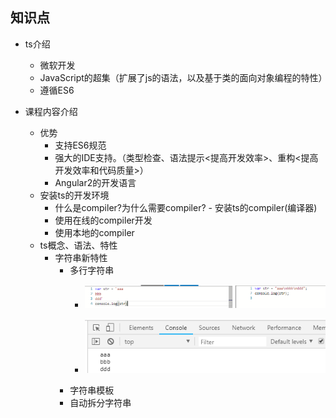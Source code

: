 ## 知识点

- ts介绍
    - 微软开发
    - JavaScript的超集（扩展了js的语法，以及基于类的面向对象编程的特性）
    - 遵循ES6

- 课程内容介绍
    - 优势
        - 支持ES6规范
        - 强大的IDE支持。（类型检查、语法提示<提高开发效率>、重构<提高开发效率和代码质量>）
        - Angular2的开发语言
    - 安装ts的开发环境
        - 什么是compiler?为什么需要compiler?
                - 安装ts的compiler(编译器)
        - 使用在线的compiler开发
        - 使用本地的compiler
    - ts概念、语法、特性
        - 字符串新特性
            - 多行字符串
                - ![代码:](./pic/1.1.png)

                - ![结果:](./pic/1.2.png)
            - 字符串模板
            - 自动拆分字符串
